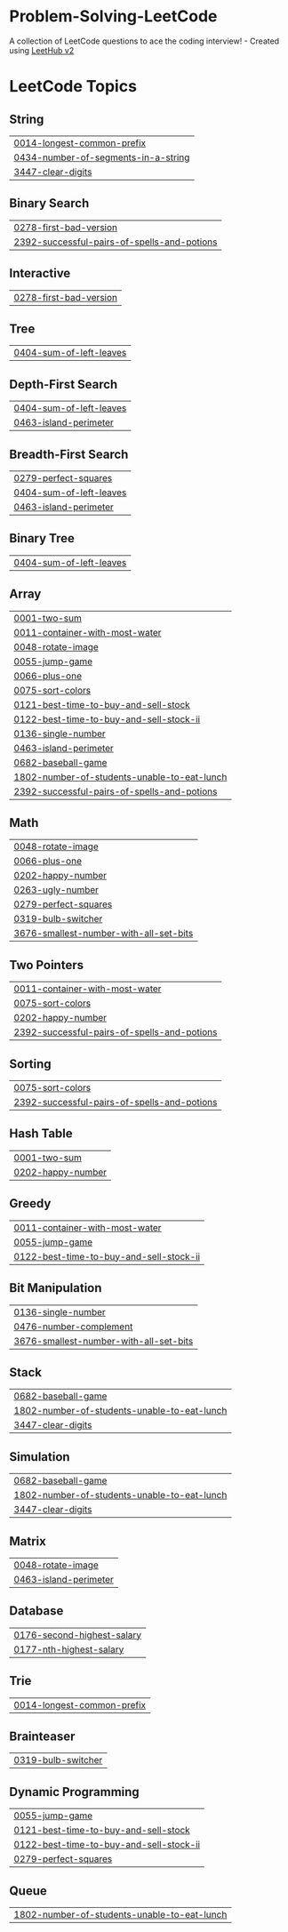 # Problem-Solving-LeetCode
A collection of LeetCode questions to ace the coding interview! - Created using [LeetHub v2](https://github.com/arunbhardwaj/LeetHub-2.0)

<!---LeetCode Topics Start-->
# LeetCode Topics
## String
|  |
| ------- |
| [0014-longest-common-prefix](https://github.com/arcaneteen/Problem-Solving-LeetCode/tree/master/0014-longest-common-prefix) |
| [0434-number-of-segments-in-a-string](https://github.com/arcaneteen/Problem-Solving-LeetCode/tree/master/0434-number-of-segments-in-a-string) |
| [3447-clear-digits](https://github.com/arcaneteen/Problem-Solving-LeetCode/tree/master/3447-clear-digits) |
## Binary Search
|  |
| ------- |
| [0278-first-bad-version](https://github.com/arcaneteen/Problem-Solving-LeetCode/tree/master/0278-first-bad-version) |
| [2392-successful-pairs-of-spells-and-potions](https://github.com/arcaneteen/Problem-Solving-LeetCode/tree/master/2392-successful-pairs-of-spells-and-potions) |
## Interactive
|  |
| ------- |
| [0278-first-bad-version](https://github.com/arcaneteen/Problem-Solving-LeetCode/tree/master/0278-first-bad-version) |
## Tree
|  |
| ------- |
| [0404-sum-of-left-leaves](https://github.com/arcaneteen/Problem-Solving-LeetCode/tree/master/0404-sum-of-left-leaves) |
## Depth-First Search
|  |
| ------- |
| [0404-sum-of-left-leaves](https://github.com/arcaneteen/Problem-Solving-LeetCode/tree/master/0404-sum-of-left-leaves) |
| [0463-island-perimeter](https://github.com/arcaneteen/Problem-Solving-LeetCode/tree/master/0463-island-perimeter) |
## Breadth-First Search
|  |
| ------- |
| [0279-perfect-squares](https://github.com/arcaneteen/Problem-Solving-LeetCode/tree/master/0279-perfect-squares) |
| [0404-sum-of-left-leaves](https://github.com/arcaneteen/Problem-Solving-LeetCode/tree/master/0404-sum-of-left-leaves) |
| [0463-island-perimeter](https://github.com/arcaneteen/Problem-Solving-LeetCode/tree/master/0463-island-perimeter) |
## Binary Tree
|  |
| ------- |
| [0404-sum-of-left-leaves](https://github.com/arcaneteen/Problem-Solving-LeetCode/tree/master/0404-sum-of-left-leaves) |
## Array
|  |
| ------- |
| [0001-two-sum](https://github.com/arcaneteen/Problem-Solving-LeetCode/tree/master/0001-two-sum) |
| [0011-container-with-most-water](https://github.com/arcaneteen/Problem-Solving-LeetCode/tree/master/0011-container-with-most-water) |
| [0048-rotate-image](https://github.com/arcaneteen/Problem-Solving-LeetCode/tree/master/0048-rotate-image) |
| [0055-jump-game](https://github.com/arcaneteen/Problem-Solving-LeetCode/tree/master/0055-jump-game) |
| [0066-plus-one](https://github.com/arcaneteen/Problem-Solving-LeetCode/tree/master/0066-plus-one) |
| [0075-sort-colors](https://github.com/arcaneteen/Problem-Solving-LeetCode/tree/master/0075-sort-colors) |
| [0121-best-time-to-buy-and-sell-stock](https://github.com/arcaneteen/Problem-Solving-LeetCode/tree/master/0121-best-time-to-buy-and-sell-stock) |
| [0122-best-time-to-buy-and-sell-stock-ii](https://github.com/arcaneteen/Problem-Solving-LeetCode/tree/master/0122-best-time-to-buy-and-sell-stock-ii) |
| [0136-single-number](https://github.com/arcaneteen/Problem-Solving-LeetCode/tree/master/0136-single-number) |
| [0463-island-perimeter](https://github.com/arcaneteen/Problem-Solving-LeetCode/tree/master/0463-island-perimeter) |
| [0682-baseball-game](https://github.com/arcaneteen/Problem-Solving-LeetCode/tree/master/0682-baseball-game) |
| [1802-number-of-students-unable-to-eat-lunch](https://github.com/arcaneteen/Problem-Solving-LeetCode/tree/master/1802-number-of-students-unable-to-eat-lunch) |
| [2392-successful-pairs-of-spells-and-potions](https://github.com/arcaneteen/Problem-Solving-LeetCode/tree/master/2392-successful-pairs-of-spells-and-potions) |
## Math
|  |
| ------- |
| [0048-rotate-image](https://github.com/arcaneteen/Problem-Solving-LeetCode/tree/master/0048-rotate-image) |
| [0066-plus-one](https://github.com/arcaneteen/Problem-Solving-LeetCode/tree/master/0066-plus-one) |
| [0202-happy-number](https://github.com/arcaneteen/Problem-Solving-LeetCode/tree/master/0202-happy-number) |
| [0263-ugly-number](https://github.com/arcaneteen/Problem-Solving-LeetCode/tree/master/0263-ugly-number) |
| [0279-perfect-squares](https://github.com/arcaneteen/Problem-Solving-LeetCode/tree/master/0279-perfect-squares) |
| [0319-bulb-switcher](https://github.com/arcaneteen/Problem-Solving-LeetCode/tree/master/0319-bulb-switcher) |
| [3676-smallest-number-with-all-set-bits](https://github.com/arcaneteen/Problem-Solving-LeetCode/tree/master/3676-smallest-number-with-all-set-bits) |
## Two Pointers
|  |
| ------- |
| [0011-container-with-most-water](https://github.com/arcaneteen/Problem-Solving-LeetCode/tree/master/0011-container-with-most-water) |
| [0075-sort-colors](https://github.com/arcaneteen/Problem-Solving-LeetCode/tree/master/0075-sort-colors) |
| [0202-happy-number](https://github.com/arcaneteen/Problem-Solving-LeetCode/tree/master/0202-happy-number) |
| [2392-successful-pairs-of-spells-and-potions](https://github.com/arcaneteen/Problem-Solving-LeetCode/tree/master/2392-successful-pairs-of-spells-and-potions) |
## Sorting
|  |
| ------- |
| [0075-sort-colors](https://github.com/arcaneteen/Problem-Solving-LeetCode/tree/master/0075-sort-colors) |
| [2392-successful-pairs-of-spells-and-potions](https://github.com/arcaneteen/Problem-Solving-LeetCode/tree/master/2392-successful-pairs-of-spells-and-potions) |
## Hash Table
|  |
| ------- |
| [0001-two-sum](https://github.com/arcaneteen/Problem-Solving-LeetCode/tree/master/0001-two-sum) |
| [0202-happy-number](https://github.com/arcaneteen/Problem-Solving-LeetCode/tree/master/0202-happy-number) |
## Greedy
|  |
| ------- |
| [0011-container-with-most-water](https://github.com/arcaneteen/Problem-Solving-LeetCode/tree/master/0011-container-with-most-water) |
| [0055-jump-game](https://github.com/arcaneteen/Problem-Solving-LeetCode/tree/master/0055-jump-game) |
| [0122-best-time-to-buy-and-sell-stock-ii](https://github.com/arcaneteen/Problem-Solving-LeetCode/tree/master/0122-best-time-to-buy-and-sell-stock-ii) |
## Bit Manipulation
|  |
| ------- |
| [0136-single-number](https://github.com/arcaneteen/Problem-Solving-LeetCode/tree/master/0136-single-number) |
| [0476-number-complement](https://github.com/arcaneteen/Problem-Solving-LeetCode/tree/master/0476-number-complement) |
| [3676-smallest-number-with-all-set-bits](https://github.com/arcaneteen/Problem-Solving-LeetCode/tree/master/3676-smallest-number-with-all-set-bits) |
## Stack
|  |
| ------- |
| [0682-baseball-game](https://github.com/arcaneteen/Problem-Solving-LeetCode/tree/master/0682-baseball-game) |
| [1802-number-of-students-unable-to-eat-lunch](https://github.com/arcaneteen/Problem-Solving-LeetCode/tree/master/1802-number-of-students-unable-to-eat-lunch) |
| [3447-clear-digits](https://github.com/arcaneteen/Problem-Solving-LeetCode/tree/master/3447-clear-digits) |
## Simulation
|  |
| ------- |
| [0682-baseball-game](https://github.com/arcaneteen/Problem-Solving-LeetCode/tree/master/0682-baseball-game) |
| [1802-number-of-students-unable-to-eat-lunch](https://github.com/arcaneteen/Problem-Solving-LeetCode/tree/master/1802-number-of-students-unable-to-eat-lunch) |
| [3447-clear-digits](https://github.com/arcaneteen/Problem-Solving-LeetCode/tree/master/3447-clear-digits) |
## Matrix
|  |
| ------- |
| [0048-rotate-image](https://github.com/arcaneteen/Problem-Solving-LeetCode/tree/master/0048-rotate-image) |
| [0463-island-perimeter](https://github.com/arcaneteen/Problem-Solving-LeetCode/tree/master/0463-island-perimeter) |
## Database
|  |
| ------- |
| [0176-second-highest-salary](https://github.com/arcaneteen/Problem-Solving-LeetCode/tree/master/0176-second-highest-salary) |
| [0177-nth-highest-salary](https://github.com/arcaneteen/Problem-Solving-LeetCode/tree/master/0177-nth-highest-salary) |
## Trie
|  |
| ------- |
| [0014-longest-common-prefix](https://github.com/arcaneteen/Problem-Solving-LeetCode/tree/master/0014-longest-common-prefix) |
## Brainteaser
|  |
| ------- |
| [0319-bulb-switcher](https://github.com/arcaneteen/Problem-Solving-LeetCode/tree/master/0319-bulb-switcher) |
## Dynamic Programming
|  |
| ------- |
| [0055-jump-game](https://github.com/arcaneteen/Problem-Solving-LeetCode/tree/master/0055-jump-game) |
| [0121-best-time-to-buy-and-sell-stock](https://github.com/arcaneteen/Problem-Solving-LeetCode/tree/master/0121-best-time-to-buy-and-sell-stock) |
| [0122-best-time-to-buy-and-sell-stock-ii](https://github.com/arcaneteen/Problem-Solving-LeetCode/tree/master/0122-best-time-to-buy-and-sell-stock-ii) |
| [0279-perfect-squares](https://github.com/arcaneteen/Problem-Solving-LeetCode/tree/master/0279-perfect-squares) |
## Queue
|  |
| ------- |
| [1802-number-of-students-unable-to-eat-lunch](https://github.com/arcaneteen/Problem-Solving-LeetCode/tree/master/1802-number-of-students-unable-to-eat-lunch) |
<!---LeetCode Topics End-->